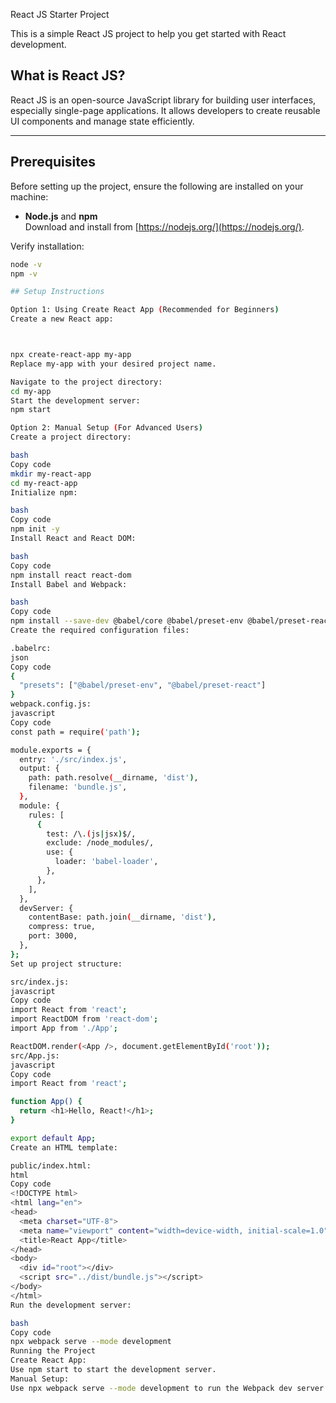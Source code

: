 React JS Starter Project

This is a simple React JS project to help you get started with React development.

## What is React JS?
React JS is an open-source JavaScript library for building user interfaces, especially single-page applications. It allows developers to create reusable UI components and manage state efficiently.

______________________________________________________________________________________________________________________

## Prerequisites
Before setting up the project, ensure the following are installed on your machine:
- **Node.js** and **npm**  
  Download and install from [https://nodejs.org/](https://nodejs.org/).

Verify installation:
```bash
node -v
npm -v

## Setup Instructions

Option 1: Using Create React App (Recommended for Beginners)
Create a new React app:



npx create-react-app my-app
Replace my-app with your desired project name.

Navigate to the project directory:
cd my-app
Start the development server:
npm start

Option 2: Manual Setup (For Advanced Users)
Create a project directory:

bash
Copy code
mkdir my-react-app
cd my-react-app
Initialize npm:

bash
Copy code
npm init -y
Install React and React DOM:

bash
Copy code
npm install react react-dom
Install Babel and Webpack:

bash
Copy code
npm install --save-dev @babel/core @babel/preset-env @babel/preset-react babel-loader webpack webpack-cli webpack-dev-server
Create the required configuration files:

.babelrc:
json
Copy code
{
  "presets": ["@babel/preset-env", "@babel/preset-react"]
}
webpack.config.js:
javascript
Copy code
const path = require('path');

module.exports = {
  entry: './src/index.js',
  output: {
    path: path.resolve(__dirname, 'dist'),
    filename: 'bundle.js',
  },
  module: {
    rules: [
      {
        test: /\.(js|jsx)$/,
        exclude: /node_modules/,
        use: {
          loader: 'babel-loader',
        },
      },
    ],
  },
  devServer: {
    contentBase: path.join(__dirname, 'dist'),
    compress: true,
    port: 3000,
  },
};
Set up project structure:

src/index.js:
javascript
Copy code
import React from 'react';
import ReactDOM from 'react-dom';
import App from './App';

ReactDOM.render(<App />, document.getElementById('root'));
src/App.js:
javascript
Copy code
import React from 'react';

function App() {
  return <h1>Hello, React!</h1>;
}

export default App;
Create an HTML template:

public/index.html:
html
Copy code
<!DOCTYPE html>
<html lang="en">
<head>
  <meta charset="UTF-8">
  <meta name="viewport" content="width=device-width, initial-scale=1.0">
  <title>React App</title>
</head>
<body>
  <div id="root"></div>
  <script src="../dist/bundle.js"></script>
</body>
</html>
Run the development server:

bash
Copy code
npx webpack serve --mode development
Running the Project
Create React App:
Use npm start to start the development server.
Manual Setup:
Use npx webpack serve --mode development to run the Webpack dev server.